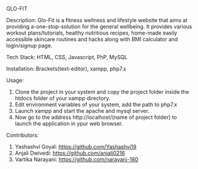 GLO-FIT

Description:
Glo-Fit is a fitness wellness and lifestyle website that aims at providing a-one-stop-solution for the general wellbeing. It provides various workout plans/tutorials, healthy nutritious recipes, home-made easily accessible skincare routines and hacks along with BMI calculator and login/signup page.

Tech Stack:
HTML,
CSS,
Javascript,
PhP,
MySQL


Installation:
Brackets(text-editor), 
xampp,
php7.x

Usage:
1. Clone the project in your system and copy the project folder inside the htdocs folder of your xampp directory.
2. Edit environment variables of your system, add the path to php7.x
3. Launch xampp and start the apache and mysql server.
4. Now go to the address http://localhost/(name of project folder) to launch the application in ypur web browser.

Contributors:
1. Yashashvi Goyal: https://github.com/Yashashvi19
2. Anjali Dwivedi: https://github.com/anjali0216
3. Vartika Narayani: https://github.com/narayani-180
